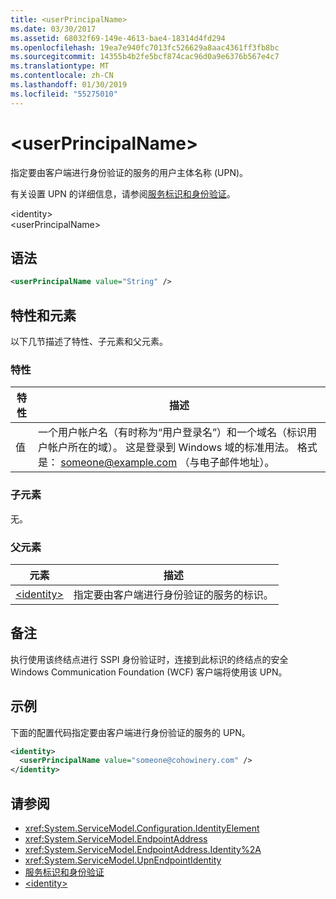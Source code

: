 ```yaml
---
title: <userPrincipalName>
ms.date: 03/30/2017
ms.assetid: 68032f69-149e-4613-bae4-18314d4fd294
ms.openlocfilehash: 19ea7e940fc7013fc526629a8aac4361ff3fb8bc
ms.sourcegitcommit: 14355b4b2fe5bcf874cac96d0a9e6376b567e4c7
ms.translationtype: MT
ms.contentlocale: zh-CN
ms.lasthandoff: 01/30/2019
ms.locfileid: "55275010"
---
```

# <a name="userprincipalname"></a>\<userPrincipalName>
指定要由客户端进行身份验证的服务的用户主体名称 (UPN)。  
  
 有关设置 UPN 的详细信息，请参阅[服务标识和身份验证](../../../../../docs/framework/wcf/feature-details/service-identity-and-authentication.md)。  
  
\<identity>  
\<userPrincipalName>  
  
## <a name="syntax"></a>语法  
  
```xml  
<userPrincipalName value="String" />
```  
  
## <a name="attributes-and-elements"></a>特性和元素  
 以下几节描述了特性、子元素和父元素。  
  
### <a name="attributes"></a>特性  
  
|特性|描述|  
|---------------|-----------------|  
|值|一个用户帐户名（有时称为“用户登录名”）和一个域名（标识用户帐户所在的域）。 这是登录到 Windows 域的标准用法。 格式是： someone@example.com （与电子邮件地址）。|  
  
### <a name="child-elements"></a>子元素  
 无。  
  
### <a name="parent-elements"></a>父元素  
  
|元素|描述|  
|-------------|-----------------|  
|[\<identity>](../../../../../docs/framework/configure-apps/file-schema/wcf/identity.md)|指定要由客户端进行身份验证的服务的标识。|  
  
## <a name="remarks"></a>备注  
 执行使用该终结点进行 SSPI 身份验证时，连接到此标识的终结点的安全 Windows Communication Foundation (WCF) 客户端将使用该 UPN。  
  
## <a name="example"></a>示例  
 下面的配置代码指定要由客户端进行身份验证的服务的 UPN。  
  
```xml  
<identity>
  <userPrincipalName value="someone@cohowinery.com" />
</identity>
```  
  
## <a name="see-also"></a>请参阅
- <xref:System.ServiceModel.Configuration.IdentityElement>
- <xref:System.ServiceModel.EndpointAddress>
- <xref:System.ServiceModel.EndpointAddress.Identity%2A>
- <xref:System.ServiceModel.UpnEndpointIdentity>
- [服务标识和身份验证](../../../../../docs/framework/wcf/feature-details/service-identity-and-authentication.md)
- [\<identity>](../../../../../docs/framework/configure-apps/file-schema/wcf/identity.md)
